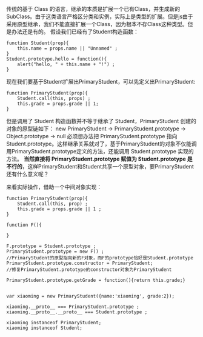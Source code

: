 传统的基于 Class 的语言，继承的本质是扩展一个已有Class，并生成新的SubClass。由于这类语言严格区分类和实例，实际上是类型的扩展。但是js由于采用原型继承，我们不能直接扩展一个Class，因为根本不存Class这种类型。但是办法还是有的。
假设我们已经有了Student构造函数：
```
function Student(prop){
    this.name = props.name || "Unnamed" ;
}
Student.prototype.hello = function(){
    alert("hello, " + this.name + "!") ;
}
```
现在我们要基于Student扩展出PrimaryStudent，可以先定义出PrimaryStudent:
```
function PrimaryStudent(prop){
    Student.call(this, props) ;
    this.grade = props.grade || 1;
}
```
但是调用了 Student 构造函数并不等于继承了 Student，PrimaryStudent 创建的对象的原型链如下：
new PrimaryStudent -> PrimaryStudent.prototype -> Object.prototype -> null
必须想办法把 PrimaryStudent.prototype 指向 Student.prototype。这样继承关系就对了，基于PrimaryStudent的对象不仅能调用PrimaryStudent.prototype定义的方法，还能调用 Student.prototype 实现的方法。
**当然直接将 PrimaryStudent.prototype 赋值为 Student.prototype 是不行的**，这样PrimaryStudent和Student共享一个原型对象，要PrimaryStudent还有什么意义呢？

来看实际操作，借助一个中间对象实现：
```
function PrimaryStudent(prop){
    Student.call(this, prop) ;
    this.grade = props.grade || 1 ;
}

function F(){

}

F.prototype = Student.prototype ;
PrimaryStudent.prototype = new F() ;
//PrimaryStudent的原型指向新的F对象，而F的prototype恰好是Student.prototype
PrimaryStudent.prototype.constructor = PrimaryStudent;
//修复PrimaryStudent.prototype的constructor对象为PrimaryStudent

PrimaryStudent.prototype.getGrade = function(){return this.grade;}


var xiaoming = new PrimaryStudent({name:'xiaoming', grade:2});

xiaoming.__proto__ === PrimaryStudent.prototype ;
xiaoming.__proto__.__proto__ === Student.prototype ;

xiaoming instanceof PrimaryStudent;
xiaoming instanceof Student;
```